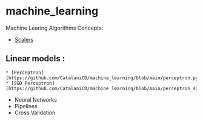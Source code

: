 # machine_learning
Machine Learing Algorithms Concepts:
  * [Scalers](https://github.com/CatalaniCD/machine_learning/blob/main/scalers.py) 
  ## Linear models :
    * [Perceptron](https://github.com/CatalaniCD/machine_learning/blob/main/perceptron.py)
    * [SGD Perceptron](https://github.com/CatalaniCD/machine_learning/blob/main/perceptron_sgd.py)
  * Neural Networks
  * Pipelines
  * Cross Validation
